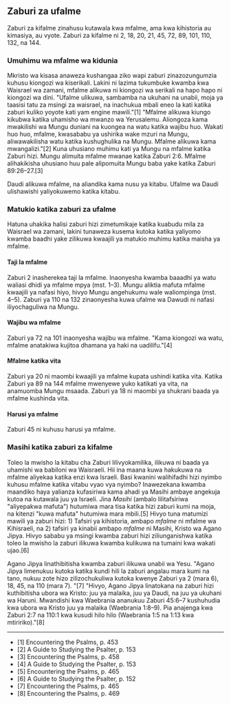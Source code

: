 ## Zaburi za ufalme

Zaburi za kifalme zinahusu kutawala kwa mfalme, ama kwa kihistoria au kimasiya, au vyote. Zaburi za kifalme ni 2, 18, 20, 21, 45, 72, 89, 101, 110, 132, na 144.

### Umuhimu wa mfalme wa kidunia

Mkristo wa kisasa anaweza kushangaa ziko wapi zaburi zinazozungumzia kuhusu kiongozi wa kiserikali. Lakini ni lazima tukumbuke kwamba kwa Waisrael wa zamani, mfalme alikuwa ni kiongozi wa serikali na hapo hapo ni kiongozi wa dini. "Ufalme ulikuwa, sambamba na ukuhani na unabii, moja ya taasisi tatu za msingi za waisrael, na inachukua mbali eneo la kati katika zaburi kuliko yoyote kati yam engine mawili."[1] "Mfalme alikuwa kiungo kikubwa katika uhamisho wa mwanzo wa Yerusalemu. Aliongoza kama mwakilishi wa Mungu duniani na kuongea na watu katika wajibu huo. Wakati huo huo, mfalme, kwasababu ya ushirika wake mzuri na Mungu, aliwawakilisha watu katika kushughulika na Mungu. Mfalme alikuwa kama mwangalizi."[2] Kuna uhusiano muhimu kati ya Mungu na mfalme katika Zaburi hizi. Mungu alimuita mfalme mwanae katika Zaburi 2:6. Mfalme alihakikisha uhusiano huu pale alipomuita Mungu baba yake katika Zaburi 89:26–27.[3]

Daudi alikuwa mfalme, na aliandika kama nusu ya kitabu. Ufalme wa Daudi ulishawishi yaliyokuwemo katika kitabu.

### Matukio katika zaburi za ufalme

Hatuna uhakika halisi zaburi hizi zimetumikaje katika kuabudu mila za Waisrael wa zamani, lakini tunaweza kusema kutoka katika yaliyomo kwamba baadhi yake zilikuwa kwaajili ya matukio muhimu katika maisha ya mfalme.

#### Taji la mfalme

Zaburi 2 inasherekea taji la mfalme. Inaonyesha kwamba baaadhi ya watu waliasi dhidi ya mfalme mpya (mst. 1–3). Mungu aliktia mafuta mfalme kwaajili ya nafasi hiyo, hivyo Mungu angehukumu wale waliompinga (mst. 4–5). Zaburi ya 110 na 132 zinaonyesha kuwa ufalme wa Dawudi ni nafasi iliyochaguliwa na Mungu.

#### Wajibu wa mfalme

Zaburi ya 72 na 101 inaonyesha wajibu wa mfalme. "Kama kiongozi wa watu, mfalme anatakiwa kujitoa dhamana ya haki na uadilifu."[4]

#### Mfalme katika vita

Zaburi ya 20 ni maombi kwaajili ya mfalme kupata ushindi katika vita. Katika Zaburi ya 89 na 144 mfalme mwenyewe yuko katikati ya vita, na anamuomba Mungu msaada. Zaburi ya 18 ni maombi ya shukrani baada ya mfalme kushinda vita.

#### Harusi ya mfalme

Zaburi 45 ni kuhusu harusi ya mfalme.

### Masihi katika zaburi za kifalme

Toleo la mwisho la kitabu cha Zaburi lilivyokamilika, ilikuwa ni baada ya uhamishi wa babiloni wa Waisraeli. Hii ina maana kuwa hakukuwa na mfalme aliyekaa katika enzi kwa Israeli. Basi kwanini walihifadhi hizi nyimbo kuhusu mfalme katika vitabu vyao vya nyimbo? Inawezekana kwamba maandiko haya yalianza kufasiriwa kama ahadi ya Masihi ambaye angekuja kutoa na kutawala juu ya Israeli. Jina _Masihi_ (ambalo lilitafsiriwa "aliyepakwa mafuta") hutumiwa mara tisa katika hizi zaburi kumi na moja, na kitenzi "kuwa mafuta" hutumiwa mara mbili.[5] Hivyo tuna matumizi mawili ya zaburi hizi: 1) Tafsiri ya kihistoria, ambapo _mfalme_ ni mfalme wa Kihisraeli, na 2) tafsiri ya kinabii ambapo _mfalme_ ni Masihi, Kristo wa Agano Jipya. Hivyo sababu ya msingi kwamba zaburi hizi ziliunganishwa katika toleo la mwisho la zaburi ilikuwa kwamba kulikuwa na tumaini kwa wakati ujao.[6]

Agano Jipya linathibitisha kwamba zaburi ilikuwa unabii wa Yesu. "Agano Jipya limenukuu kutoka katika kundi hili la zaburi angalau mara kumi na tano, nukuu zote hizo zilizochukuliwa kutoka kwenye Zaburi ya 2 (mara 6), 18, 45, na 110 (mara 7). "[7] "Hivyo, Agano Jipya linatokana na zaburi hizi kuthibitisha ubora wa Kristo: juu ya malaika, juu ya Daudi, na juu ya ukuhani wa Haruni. Mwandishi kwa Waebrania ananukuu Zaburi 45:6–7 kushuhudia kwa ubora wa Kristo juu ya malaika (Waebrania 1:8–9). Pia anajenga kwa Zaburi 2:7 na 110:1 kwa kusudi hilo hilo (Waebrania 1:5 na 1:13 kwa mtiririko)."[8]

----------------------------------------------------------------

* [1] Encountering the Psalms, p. 453
* [2] A Guide to Studying the Psalter, p. 153
* [3] Encountering the Psalms, p. 458
* [4] A Guide to Studying the Psalter, p. 153
* [5] Encountering the Psalms, p. 465
* [6] A Guide to Studying the Psalter, p. 152
* [7] Encountering the Psalms, p. 465
* [8] Encountering the Psalms, p. 469

